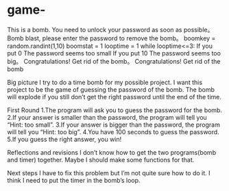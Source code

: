 # game-
This is a bomb. You need to unlock your password as soon as possible。Bomb blast, please enter the password to remove the bomb。
 boomkey = random.randint(1,10)
        boomstat = 1
        looptime = 1
        while looptime<=3:
If you put 0 The password seems too small
If you put 10 The password seems too big。
Congratulations! Get rid of the bomb。
Congratulations! Get rid of the bomb




Big picture
I try to do a time bomb for my possible project. I want this project to be the game of guessing the password of the bomb. The bomb will explode if you still don’t get the right password until the end of the time.

First Round
1.The program will ask you to guess the password for the bomb.
2.If your answer is smaller than the password, the program will tell you “Hint: too small”.
3.If your answer is bigger than the password, the program will tell you “Hint: too big”. 
4.You have 100 seconds to guess the password.
5.If you guess the right answer, you win!

Reflections and revisions
I don’t know how to get the two programs(bomb and timer) together. Maybe I should make some functions for that.

Next steps
I have to fix this problem but I’m not quite sure how to do it. I think I need to put the timer in the bomb’s loop.
